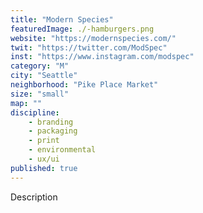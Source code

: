 ```yaml
---
title: "Modern Species"
featuredImage: ./-hamburgers.png
website: "https://modernspecies.com/"
twit: "https://twitter.com/ModSpec"
inst: "https://www.instagram.com/modspec"
category: "M"
city: "Seattle"
neighborhood: "Pike Place Market"
size: "small"
map: ""
discipline:
    - branding
    - packaging
    - print
    - environmental
    - ux/ui
published: true
---
```


Description
